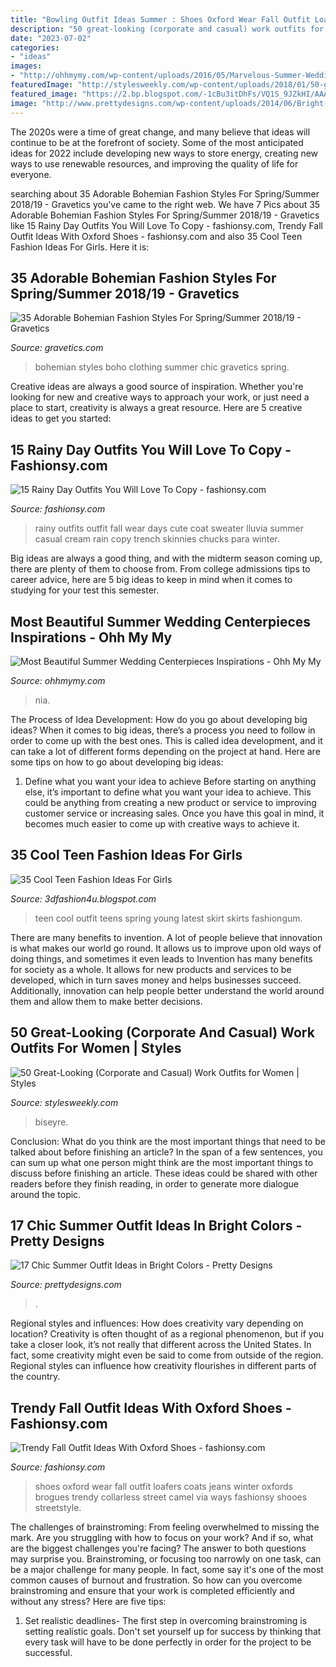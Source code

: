 ```yaml
---
title: "Bowling Outfit Ideas Summer : Shoes Oxford Wear Fall Outfit Loafers Coats Jeans Winter Oxfords Brogues Trendy Collarless Street Camel Via Ways Fashionsy Shooes Streetstyle"
description: "50 great-looking (corporate and casual) work outfits for women"
date: "2023-07-02"
categories:
- "ideas"
images:
- "http://ohhmymy.com/wp-content/uploads/2016/05/Marvelous-Summer-Wedding-Centerpieces.jpg"
featuredImage: "http://stylesweekly.com/wp-content/uploads/2018/01/50-great-looking-corporate-and-casual-work-outfits-for-women-3.jpg"
featured_image: "https://2.bp.blogspot.com/-1cBu3itDhFs/VQ1S_9JZkHI/AAAAAAAAHlU/RMQD4RXHiu8/s1600/Cool-teen-fashion-Ideas-For-Girls-34.jpg"
image: "http://www.prettydesigns.com/wp-content/uploads/2014/06/Bright-Colored-Outfit-for-Summer.jpg"
---
```



The 2020s were a time of great change, and many believe that ideas will continue to be at the forefront of society. Some of the most anticipated ideas for 2022 include developing new ways to store energy, creating new ways to use renewable resources, and improving the quality of life for everyone.

	

		
searching about 35 Adorable Bohemian Fashion Styles For Spring/Summer 2018/19 - Gravetics you've came to the right web. We have 7 Pics about 35 Adorable Bohemian Fashion Styles For Spring/Summer 2018/19 - Gravetics like 15 Rainy Day Outfits You Will Love To Copy - fashionsy.com, Trendy Fall Outfit Ideas With Oxford Shoes - fashionsy.com and also 35 Cool Teen Fashion Ideas For Girls. Here it is:
		
    
## 35 Adorable Bohemian Fashion Styles For Spring/Summer 2018/19 - Gravetics

<img loading=lazy src="https://www.gravetics.com/wp-content/uploads/2017/02/Boho-Chic-Bohemian-Style-Clothing-Dresses5.jpg" onerror="this.onerror=null;this.src='https://tse1.mm.bing.net/th?id=OIP.ECwiZa0tNePnrIAQXA8E3gHaL2&amp;pid=15.1';" alt="35 Adorable Bohemian Fashion Styles For Spring/Summer 2018/19 - Gravetics">

_Source: gravetics.com_

>bohemian styles boho clothing summer chic gravetics spring. 

	

Creative ideas are always a good source of inspiration. Whether you're looking for new and creative ways to approach your work, or just need a place to start, creativity is always a great resource. Here are 5 creative ideas to get you started: 

    
## 15 Rainy Day Outfits You Will Love To Copy - Fashionsy.com

<img loading=lazy src="http://fashionsy.com/wp-content/uploads/2016/09/look-dia-lluvia-trench-zapatillas-vaqueros-bolso-ante-blog-moda-leon-littleblackcoconut-8-630x945.png" onerror="this.onerror=null;this.src='https://tse1.mm.bing.net/th?id=OIP.RlK-Xros7L39dFqbYd1gUgDIEs&amp;pid=15.1';" alt="15 Rainy Day Outfits You Will Love To Copy - fashionsy.com">

_Source: fashionsy.com_

>rainy outfits outfit fall wear days cute coat sweater lluvia summer casual cream rain copy trench skinnies chucks para winter. 

	

Big ideas are always a good thing, and with the midterm season coming up, there are plenty of them to choose from. From college admissions tips to career advice, here are 5 big ideas to keep in mind when it comes to studying for your test this semester.

    
## Most Beautiful Summer Wedding Centerpieces Inspirations - Ohh My My

<img loading=lazy src="http://ohhmymy.com/wp-content/uploads/2016/05/Marvelous-Summer-Wedding-Centerpieces.jpg" onerror="this.onerror=null;this.src='https://tse3.mm.bing.net/th?id=OIP.SERZqPI3ZY3iJhtE6Hkp8QHaLw&amp;pid=15.1';" alt="Most Beautiful Summer Wedding Centerpieces Inspirations - Ohh My My">

_Source: ohhmymy.com_

>nia. 

	

The Process of Idea Development: How do you go about developing big ideas?
When it comes to big ideas, there’s a process you need to follow in order to come up with the best ones. This is called idea development, and it can take a lot of different forms depending on the project at hand. Here are some tips on how to go about developing big ideas:
1. Define what you want your idea to achieve 
Before starting on anything else, it’s important to define what you want your idea to achieve. This could be anything from creating a new product or service to improving customer service or increasing sales. Once you have this goal in mind, it becomes much easier to come up with creative ways to achieve it.

    
## 35 Cool Teen Fashion Ideas For Girls

<img loading=lazy src="https://2.bp.blogspot.com/-1cBu3itDhFs/VQ1S_9JZkHI/AAAAAAAAHlU/RMQD4RXHiu8/s1600/Cool-teen-fashion-Ideas-For-Girls-34.jpg" onerror="this.onerror=null;this.src='https://tse2.mm.bing.net/th?id=OIP.ecG5iwFVfaPfKPK2Sx5dVQHaK3&amp;pid=15.1';" alt="35 Cool Teen Fashion Ideas For Girls">

_Source: 3dfashion4u.blogspot.com_

>teen cool outfit teens spring young latest skirt skirts fashiongum. 

	

There are many benefits to invention. A lot of people believe that innovation is what makes our world go round. It allows us to improve upon old ways of doing things, and sometimes it even leads to
Invention has many benefits for society as a whole. It allows for new products and services to be developed, which in turn saves money and helps businesses succeed. Additionally, innovation can help people better understand the world around them and allow them to make better decisions.

    
## 50 Great-Looking (Corporate And Casual) Work Outfits For Women | Styles

<img loading=lazy src="http://stylesweekly.com/wp-content/uploads/2018/01/50-great-looking-corporate-and-casual-work-outfits-for-women-3.jpg" onerror="this.onerror=null;this.src='https://tse3.mm.bing.net/th?id=OIP.GWUu0sQfYy2UbHbc6T_5bAHaM_&amp;pid=15.1';" alt="50 Great-Looking (Corporate and Casual) Work Outfits for Women | Styles">

_Source: stylesweekly.com_

>biseyre. 

	

Conclusion: What do you think are the most important things that need to be talked about before finishing an article?
In the span of a few sentences, you can sum up what one person might think are the most important things to discuss before finishing an article. These ideas could be shared with other readers before they finish reading, in order to generate more dialogue around the topic.

    
## 17 Chic Summer Outfit Ideas In Bright Colors - Pretty Designs

<img loading=lazy src="http://www.prettydesigns.com/wp-content/uploads/2014/06/Bright-Colored-Outfit-for-Summer.jpg" onerror="this.onerror=null;this.src='https://tse1.mm.bing.net/th?id=OIP.ygbF_YNNL1suyJLkziTnSgHaK3&amp;pid=15.1';" alt="17 Chic Summer Outfit Ideas in Bright Colors - Pretty Designs">

_Source: prettydesigns.com_

>. 

	

Regional styles and influences: How does creativity vary depending on location?
Creativity is often thought of as a regional phenomenon, but if you take a closer look, it’s not really that different across the United States. In fact, some creativity might even be said to come from outside of the region. Regional styles can influence how creativity flourishes in different parts of the country.

    
## Trendy Fall Outfit Ideas With Oxford Shoes - Fashionsy.com

<img loading=lazy src="http://fashionsy.com/wp-content/uploads/2014/09/tumblr_mjji92oviQ1qfrtudo1_1280-630x945.jpg" onerror="this.onerror=null;this.src='https://tse1.mm.bing.net/th?id=OIP._Pqe73CF7zvyW_jzV-GszQHaLH&amp;pid=15.1';" alt="Trendy Fall Outfit Ideas With Oxford Shoes - fashionsy.com">

_Source: fashionsy.com_

>shoes oxford wear fall outfit loafers coats jeans winter oxfords brogues trendy collarless street camel via ways fashionsy shooes streetstyle. 

	

The challenges of brainstroming: From feeling overwhelmed to missing the mark.
Are you struggling with how to focus on your work? And if so, what are the biggest challenges you're facing? The answer to both questions may surprise you. Brainstroming, or focusing too narrowly on one task, can be a major challenge for many people. In fact, some say it's one of the most common causes of burnout and frustration. 
So how can you overcome brainstroming and ensure that your work is completed efficiently and without any stress? Here are five tips: 

1. Set realistic deadlines- The first step in overcoming brainstroming is setting realistic goals. Don't set yourself up for success by thinking that every task will have to be done perfectly in order for the project to be successful.


